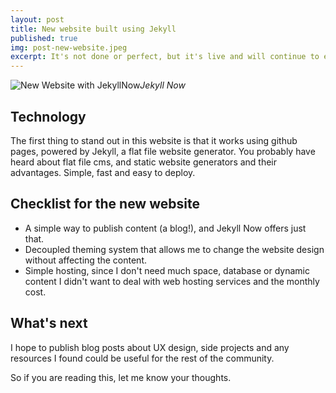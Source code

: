 ```yaml
---
layout: post
title: New website built using Jekyll
published: true
img: post-new-website.jpeg
excerpt: It's not done or perfect, but it's live and will continue to evolve and change over time.
---
```


![New Website with JekyllNow]({{site.baseurl}}/images/new-website-jekyll-now.png)*Jekyll Now*

## Technology

The first thing to stand out in this website is that it works using github pages, powered by Jekyll, a flat file website generator. You probably have heard about flat file cms, and static website generators and their advantages. Simple, fast and easy to deploy.

## Checklist for the new website

* A simple way to publish content (a blog!), and Jekyll Now offers just that.
* Decoupled theming system that allows me to change the website design without affecting the content.
* Simple hosting, since I don't need much space, database or dynamic content I didn't want to deal with web hosting services and the monthly cost.

## What's next

I hope to publish blog posts about UX design, side projects and any resources I found could be useful for the rest of the community.

So if you are reading this, let me know your thoughts.
